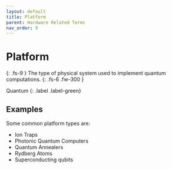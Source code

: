 ```yaml
---
layout: default
title: Platform
parent: Hardware Related Terms
nav_order: 9
---
```


# Platform
{: .fs-9 }
The type of physical system used to implement quantum computations.
{: .fs-6 .fw-300 }

Quantum
{: .label .label-green}

<!-- ## Full Definition -->


## Examples

Some common platform types are:
- Ion Traps
- Photonic Quantum Computers
- Quantum Annealers
- Rydberg Atoms
- Superconducting qubits


<!-- ## Synonyms

-  -->

<!-- ## Related Terms

-->
<!-- ## Sources -->
